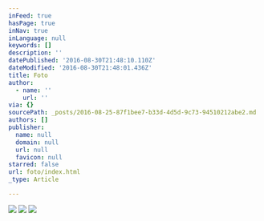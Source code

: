 ```yaml
---
inFeed: true
hasPage: true
inNav: true
inLanguage: null
keywords: []
description: ''
datePublished: '2016-08-30T21:48:10.110Z'
dateModified: '2016-08-30T21:48:01.436Z'
title: Foto
author:
  - name: ''
    url: ''
via: {}
sourcePath: _posts/2016-08-25-87f1bee7-b33d-4d5d-9c73-94510212abe2.md
authors: []
publisher:
  name: null
  domain: null
  url: null
  favicon: null
starred: false
url: foto/index.html
_type: Article

---
```

![](https://the-grid-user-content.s3-us-west-2.amazonaws.com/3805353a-2e69-4c36-9dbd-9cc28333a971.jpg)
![](https://the-grid-user-content.s3-us-west-2.amazonaws.com/b32a4f0e-68f9-48e5-95c3-bf31265cc239.jpg)
![](https://the-grid-user-content.s3-us-west-2.amazonaws.com/95590302-1022-494f-b6b8-18be432fb3ff.jpg)